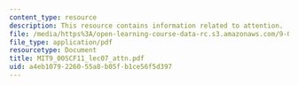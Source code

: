 ```yaml
---
content_type: resource
description: This resource contains information related to attention.
file: /media/https%3A/open-learning-course-data-rc.s3.amazonaws.com/9-00sc-introduction-to-psychology-fall-2011/a4eb1079226055a8b05fb1ce56f5d397_MIT9_00SCF11_lec07_attn.pdf
file_type: application/pdf
resourcetype: Document
title: MIT9_00SCF11_lec07_attn.pdf
uid: a4eb1079-2260-55a8-b05f-b1ce56f5d397
---
```

